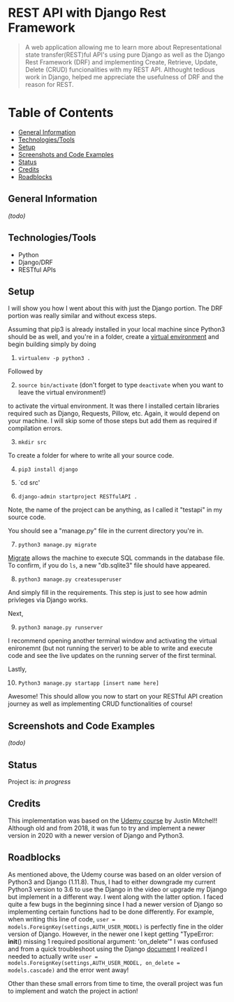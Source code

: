 # REST API with Django Rest Framework

> A web application allowing me to learn more about Representational state transfer(REST)ful API's using pure Django as well as the Django Rest Framework (DRF) and implementing Create, Retrieve, Update, Delete (CRUD) funcionalities with my REST API. Althought tedious work in Django, helped me appreciate the usefulness of DRF and the reason for REST.

# Table of Contents

* [General Information](#general-information)
* [Technologies/Tools](#technologiestools)
* [Setup](#setup)
* [Screenshots and Code Examples](#screenshots-and-code-examples)
* [Status](#status)
* [Credits](#credits)
* [Roadblocks](#roadblocks)
## General Information
*(todo)*
## Technologies/Tools

* Python
* Django/DRF
* RESTful APIs

## Setup
I will show you how I went about this with just the Django portion. The DRF portion was really similar and without excess steps.

Assuming that pip3 is already installed in your local machine since Python3 should be as well, and you're in a folder,
create a [virtual environment](https://help.dreamhost.com/hc/en-us/articles/115000695551-Installing-and-using-Python-s-virtualenv-using-Python-3) and begin building simply by doing 

1) `virtualenv -p python3 .` 

Followed by 

2) `source bin/activate` (don't forget to type `deactivate` when you want to leave the virtual environment!)

to activate the virtual environment. It was there I installed certain libraries required such as Django, Requests, Pillow, etc. Again, it would depend on your machine. I will skip some of those steps but add them as required if compilation errors.

3) `mkdir src` 

To create a folder for where to write all your source code.

4) `pip3 install django` 

5) `cd src'

6) `django-admin startproject RESTfulAPI .` 

Note, the name of the project can be anything, as I called it "testapi" in my source code.

You should see a "manage.py" file in the current directory you're in.

7) `python3 manage.py migrate`

[Migrate](https://www.geeksforgeeks.org/django-manage-py-migrate-command-python/) allows the machine to execute SQL commands in the database file. To confirm, if you do `ls`, a new "db.sqlite3" file should have appeared.

8) `python3 manage.py createsuperuser` 

And simply fill in the requirements. This step is just to see how admin privleges via Django works. 

Next,

9) `python3 manage.py runserver`

I recommend opening another terminal window and activating the virtual enironemnt (but not running the server) to be able to write and execute code and see the live updates on the running server of the first terminal. 

Lastly,

10) `Python3 manage.py startapp [insert name here]`

Awesome! This should allow you now to start on your RESTful API creation journey as well as implementing CRUD functionalities of course!


## Screenshots and Code Examples
*(todo)*

## Status

Project is: *in progress*

## Credits
This implementation was based on the [Udemy course](https://www.udemy.com/course/build-a-python-rest-api-with-the-django-rest-framework/) by Justin Mitchel!! Although old and from 2018, it was fun to try and implement a newer version in 2020 with a newer version of Django and Python3.

## Roadblocks
As mentioned above, the Udemy course was based on an older version of Python3 and Django (1.11.8). Thus, I had to either downgrade my current Python3 version to 3.6 to use the Django in the video or upgrade my Django but implement in a different way. I went along with the latter option. I faced quite a few bugs in the beginning since I had a newer version of Django so implementing certain functions had to be done differently. For example, when writing this line of code, `user = models.ForeignKey(settings,AUTH_USER_MODEL)` is perfectly fine in the older version of Django. However, in the newer one I kept getting "TypeError: __init__() missing 1 required positional argument: 'on_delete'" I was confused and from a quick troubleshoot using the Django [document](https://docs.djangoproject.com/en/1.11/ref/models/fields/#django.db.models.ForeignKey) I realized I needed to actually write `user = models.ForeignKey(settings,AUTH_USER_MODEL, on_delete = models.cascade)` and the error went away! 

Other than these small errors from time to time, the overall project was fun to implement and watch the project in action! 




